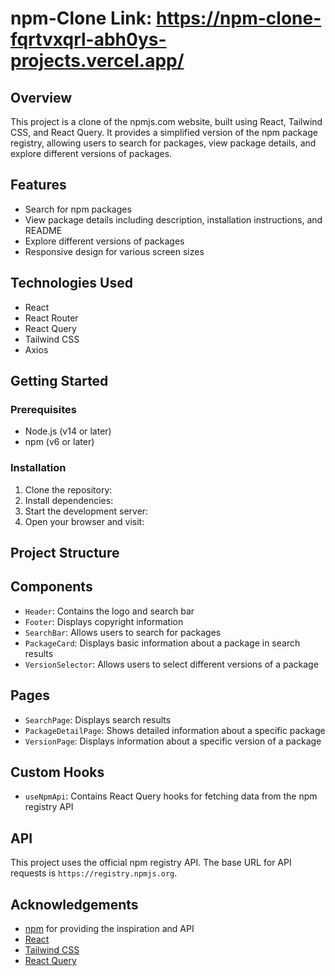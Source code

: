 # npm-Clone  Link: https://npm-clone-fqrtvxqrl-abh0ys-projects.vercel.app/

## Overview

This project is a clone of the npmjs.com website, built using React, Tailwind CSS, and React Query. It provides a simplified version of the npm package registry, allowing users to search for packages, view package details, and explore different versions of packages.

## Features

- Search for npm packages
- View package details including description, installation instructions, and README
- Explore different versions of packages
- Responsive design for various screen sizes

## Technologies Used

- React
- React Router
- React Query
- Tailwind CSS
- Axios

## Getting Started

### Prerequisites

- Node.js (v14 or later)
- npm (v6 or later)

### Installation

1. Clone the repository:
2. Install dependencies:
3. Start the development server:
4. Open your browser and visit:

## Project Structure

## Components

- `Header`: Contains the logo and search bar
- `Footer`: Displays copyright information
- `SearchBar`: Allows users to search for packages
- `PackageCard`: Displays basic information about a package in search results
- `VersionSelector`: Allows users to select different versions of a package

## Pages

- `SearchPage`: Displays search results
- `PackageDetailPage`: Shows detailed information about a specific package
- `VersionPage`: Displays information about a specific version of a package

## Custom Hooks

- `useNpmApi`: Contains React Query hooks for fetching data from the npm registry API

## API

This project uses the official npm registry API. The base URL for API requests is `https://registry.npmjs.org`.


## Acknowledgements

- [npm](https://www.npmjs.com/) for providing the inspiration and API
- [React](https://reactjs.org/)
- [Tailwind CSS](https://tailwindcss.com/)
- [React Query](https://react-query.tanstack.com/)
